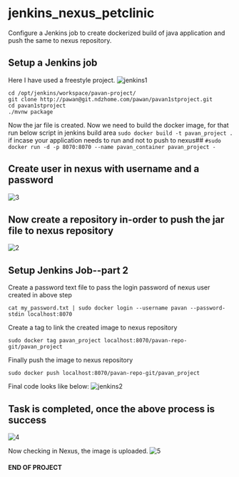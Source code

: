 # jenkins_nexus_petclinic
Configure a Jenkins job to create dockerized build of java application and push the same to nexus repository.

## Setup a Jenkins job
Here I have used a freestyle project.
![jenkins1](https://user-images.githubusercontent.com/12725846/128854425-70a28bdb-5b0d-43ef-b723-58c1e3eb42bc.png)

```
cd /opt/jenkins/workspace/pavan-project/
git clone http://pawan@git.ndzhome.com/pawan/pavan1stproject.git
cd pavan1stproject
./mvnw package
````
Now the jar file is created. Now we need to build the docker image, for that run below script in jenkins build area
``
sudo docker build -t pavan_project .
``
if incase your application needs to run and not to push to nexus##
``
#sudo docker run -d -p 8070:8070 --name pavan_container pavan_project - 
``

## Create user in nexus with username and a password
![3](https://user-images.githubusercontent.com/12725846/128856184-cf20b4b2-60ec-4875-9d69-579fac107bca.png)

## Now create a repository in-order to push the jar file to nexus repository
![2](https://user-images.githubusercontent.com/12725846/128856329-df936aff-76da-4a36-926e-8dbd13aaf10a.png)

## Setup Jenkins Job--part 2
Create a password text file to pass the login password of nexus user created in above step
```
cat my_password.txt | sudo docker login --username pavan --password-stdin localhost:8070
```
Create a tag to link the created image to nexus repository
```
sudo docker tag pavan_project localhost:8070/pavan-repo-git/pavan_project
```
Finally push the image to nexus repository
```
sudo docker push localhost:8070/pavan-repo-git/pavan_project
```
Final code looks like below:
![jenkins2](https://user-images.githubusercontent.com/12725846/128855472-fd55aec2-22c6-40c4-83b8-e569606e00fd.png)

## Task is completed, once the above process is success
![4](https://user-images.githubusercontent.com/12725846/128857746-816b937f-173c-45a8-bf75-b6ea99a45250.png)

Now checking in Nexus, the image is uploaded.
![5](https://user-images.githubusercontent.com/12725846/128857862-453268ee-a7e4-4f08-9092-a47b82e338a4.png)

#### END OF PROJECT ####

